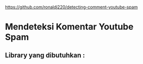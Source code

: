 https://github.com/ronaldj220/detecting-comment-youtube-spam
# Mendeteksi Komentar Youtube Spam

## Library yang dibutuhkan : 

